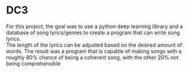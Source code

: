 # DC3

For this project, the goal was to use a python deep learning library and a database of song lyrics/genres to create a program that can write song lyrics.  
The length of the lyrics can be adjusted based on the desired amount of words.  The result was a program that is capable of making songs with a roughly 80%
chance of being a coherent song, with the other 20% not being comprehensible
